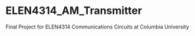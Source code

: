 # ELEN4314_AM_Transmitter
Final Project for ELEN4314 Communications Circuits at Columbia University
